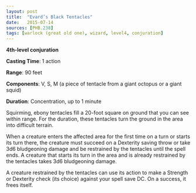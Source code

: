 ```yaml
---
layout: post
title:  "Evard’s Black Tentacles"
date:   2015-07-14
sources: [PHB.238]
tags: [warlock (great old one), wizard, level4, conjuration]
---
```


**4th-level conjuration**

**Casting Time**: 1 action

**Range**: 90 feet

**Components**: V, S, M (a piece of tentacle from a giant octopus or a giant squid)

**Duration**: Concentration, up to 1 minute

Squirming, ebony tentacles fill a 20-foot square on ground that you can see within range. For the duration, these tentacles turn the ground in the area into difficult terrain.

When a creature enters the affected area for the first time on a turn or starts its turn there, the creature must succeed on a Dexterity saving throw or take 3d6 bludgeoning damage and be restrained by the tentacles until the spell ends. A creature that starts its turn in the area and is already restrained by the tentacles takes 3d6 bludgeoning damage.

A creature restrained by the tentacles can use its action to make a Strength or Dexterity check (its choice) against your spell save DC. On a success, it frees itself.
